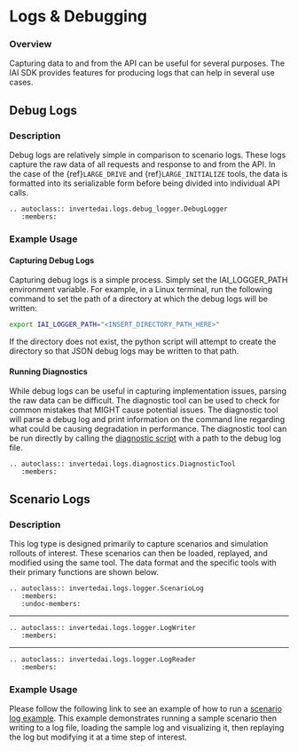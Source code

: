[scenario-log-example-link]: https://github.com/inverted-ai/invertedai/blob/master/examples/scenario_log_example.py
[diagnostic-log-example-link]: https://github.com/inverted-ai/invertedai/blob/master/invertedai/logs/diagnostics_logger.py

# Logs & Debugging

### Overview
Capturing data to and from the API can be useful for several purposes. The IAI SDK provides features for producing logs that can help in several use cases.

## Debug Logs

### Description
Debug logs are relatively simple in comparison to scenario logs. These logs capture the raw data of all requests and response to and from the API. In the case of the {ref}`LARGE_DRIVE` and {ref}`LARGE_INITIALIZE` tools, the data is formatted into its serializable form before being divided into individual API calls.

```{eval-rst}
.. autoclass:: invertedai.logs.debug_logger.DebugLogger
   :members:
```

### Example Usage

#### Capturing Debug Logs
Capturing debug logs is a simple process. Simply set the IAI_LOGGER_PATH environment variable. For example, in a Linux terminal, run the following command to set the path of a directory at which the debug logs will be written:

```bash
export IAI_LOGGER_PATH="<INSERT_DIRECTORY_PATH_HERE>"
```

If the directory does not exist, the python script will attempt to create the directory so that JSON debug logs may be written to that path.

#### Running Diagnostics
While debug logs can be useful in capturing implementation issues, parsing the raw data can be difficult. The diagnostic tool can be used to check for common mistakes that MIGHT cause potential issues. The diagnostic tool will parse a debug log and print information on the command line regarding what could be causing degradation in performance. The diagnostic tool can be run directly by calling the [diagnostic script][diagnostic-log-example-link] with a path to the debug log file.

```{eval-rst}
.. autoclass:: invertedai.logs.diagnostics.DiagnosticTool
   :members:
```

## Scenario Logs

### Description
This log type is designed primarily to capture scenarios and simulation rollouts of interest. These scenarios can then be loaded, replayed, and modified using 
the same tool. The data format and the specific tools with their primary functions are shown below.

```{eval-rst}
.. autoclass:: invertedai.logs.logger.ScenarioLog
   :members:
   :undoc-members:
```
---
```{eval-rst}
.. autoclass:: invertedai.logs.logger.LogWriter
   :members:
```
---
```{eval-rst}
.. autoclass:: invertedai.logs.logger.LogReader
   :members:
```

### Example Usage
Please follow the following link to see an example of how to run a [scenario log example][scenario-log-example-link]. This example demonstrates running a sample scenario then writing to a log file, loading the sample log and visualizing it, then replaying the log but modifying it at a time step of interest.


